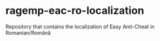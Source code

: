 # ragemp-eac-ro-localization
Repository that contains the localization of Easy Anti-Cheat in Romanian/Română

